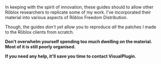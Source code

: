 In keeping with the spirit of innovation, these guides should to allow other Rōblox researchers to replicate some of my work. I've incorporated their material into various aspects of Rōblox Freedom Distribution.

Though, the guides _don't yet_ allow you to reproduce _all_ the patches I made to the Rōblox clients from scratch.

**Don't overwhelm yourself spending too much dwelling on the material. Most of it is still poorly organised.**

**If you need any help, it'll save you time to contact VisualPlugin.**

